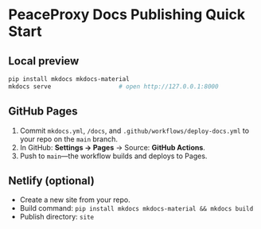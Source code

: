 # PeaceProxy Docs Publishing Quick Start

## Local preview
```bash
pip install mkdocs mkdocs-material
mkdocs serve                   # open http://127.0.0.1:8000
```

## GitHub Pages
1. Commit `mkdocs.yml`, `/docs`, and `.github/workflows/deploy-docs.yml` to your repo on the `main` branch.
2. In GitHub: **Settings → Pages** → Source: **GitHub Actions**.
3. Push to `main`—the workflow builds and deploys to Pages.

## Netlify (optional)
- Create a new site from your repo.
- Build command: `pip install mkdocs mkdocs-material && mkdocs build`
- Publish directory: `site`
